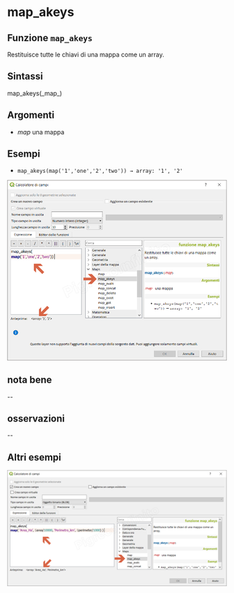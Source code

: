 # map\_akeys

## Funzione `map_akeys`

Restituisce tutte le chiavi di una mappa come un array.

## Sintassi

map_akeys\(\_map_\)

## Argomenti

* _map_ una mappa

## Esempi

* `map_akeys(map('1','one','2','two')) → array: '1', '2'`

![](../../../.gitbook/assets/map_akeys1.png)

## nota bene

--

## osservazioni

--

## Altri esempi

![](../../../.gitbook/assets/map_akeys2%20%281%29.png)

